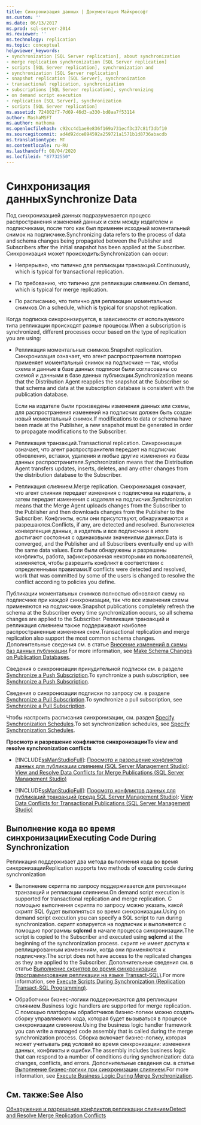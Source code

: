 ```yaml
---
title: Синхронизация данных | Документация Майкрософт
ms.custom: ''
ms.date: 06/13/2017
ms.prod: sql-server-2014
ms.reviewer: ''
ms.technology: replication
ms.topic: conceptual
helpviewer_keywords:
- synchronization [SQL Server replication], about synchronization
- merge replication synchronization [SQL Server replication]
- scripts [SQL Server replication], synchronization and
- synchronization [SQL Server replication]
- snapshot replication [SQL Server], synchronization
- transactional replication, synchronization
- subscriptions [SQL Server replication], synchronizing
- on demand script execution
- replication [SQL Server], synchronization
- scripts [SQL Server replication]
ms.assetid: 724802f7-7d69-46d3-a330-bd8aa7f53114
author: MashaMSFT
ms.author: mathoma
ms.openlocfilehash: c92cc4d1ae8e836f169a731ecf3c37c81f3dbf10
ms.sourcegitcommit: ad4d92dce894592a259721a1571b1d8736abacdb
ms.translationtype: MT
ms.contentlocale: ru-RU
ms.lasthandoff: 08/04/2020
ms.locfileid: "87732550"
---
```

# <a name="synchronize-data"></a><span data-ttu-id="0d7c6-102">Синхронизация данных</span><span class="sxs-lookup"><span data-stu-id="0d7c6-102">Synchronize Data</span></span>
  <span data-ttu-id="0d7c6-103">Под синхронизацией данных подразумевается процесс распространения изменений данных и схем между издателем и подписчиками, после того как был применен исходный моментальный снимок на подписчике.</span><span class="sxs-lookup"><span data-stu-id="0d7c6-103">Synchronizing data refers to the process of data and schema changes being propagated between the Publisher and Subscribers after the initial snapshot has been applied at the Subscriber.</span></span> <span data-ttu-id="0d7c6-104">Синхронизация может происходить:</span><span class="sxs-lookup"><span data-stu-id="0d7c6-104">Synchronization can occur:</span></span>  
  
-   <span data-ttu-id="0d7c6-105">Непрерывно, что типично для репликации транзакций.</span><span class="sxs-lookup"><span data-stu-id="0d7c6-105">Continuously, which is typical for transactional replication.</span></span>  
  
-   <span data-ttu-id="0d7c6-106">По требованию, что типично для репликации слиянием.</span><span class="sxs-lookup"><span data-stu-id="0d7c6-106">On demand, which is typical for merge replication.</span></span>  
  
-   <span data-ttu-id="0d7c6-107">По расписанию, что типично для репликации моментальных снимков.</span><span class="sxs-lookup"><span data-stu-id="0d7c6-107">On a schedule, which is typical for snapshot replication.</span></span>  
  
 <span data-ttu-id="0d7c6-108">Когда подписка синхронизируется, в зависимости от используемого типа репликации происходят разные процессы:</span><span class="sxs-lookup"><span data-stu-id="0d7c6-108">When a subscription is synchronized, different processes occur based on the type of replication you are using:</span></span>  
  
-   <span data-ttu-id="0d7c6-109">Репликация моментальных снимков.</span><span class="sxs-lookup"><span data-stu-id="0d7c6-109">Snapshot replication.</span></span> <span data-ttu-id="0d7c6-110">Синхронизация означает, что агент распространителя повторно применяет моментальный снимок на подписчике — так, чтобы схема и данные в базе данных подписки были согласованы со схемой и данными в базе данных публикации.</span><span class="sxs-lookup"><span data-stu-id="0d7c6-110">Synchronization means that the Distribution Agent reapplies the snapshot at the Subscriber so that schema and data at the subscription database is consistent with the publication database.</span></span>  
  
     <span data-ttu-id="0d7c6-111">Если на издателе были произведены изменения данных или схемы, для распространения изменений на подписчик должен быть создан новый моментальный снимок.</span><span class="sxs-lookup"><span data-stu-id="0d7c6-111">If modifications to data or schema have been made at the Publisher, a new snapshot must be generated in order to propagate modifications to the Subscriber.</span></span>  
  
-   <span data-ttu-id="0d7c6-112">Репликация транзакций.</span><span class="sxs-lookup"><span data-stu-id="0d7c6-112">Transactional replication.</span></span> <span data-ttu-id="0d7c6-113">Синхронизация означает, что агент распространителя передает на подписчик обновления, вставки, удаления и любые другие изменения из базы данных распространителя.</span><span class="sxs-lookup"><span data-stu-id="0d7c6-113">Synchronization means that the Distribution Agent transfers updates, inserts, deletes, and any other changes from the distribution database to the Subscriber.</span></span>  
  
-   <span data-ttu-id="0d7c6-114">Репликация слиянием.</span><span class="sxs-lookup"><span data-stu-id="0d7c6-114">Merge replication.</span></span> <span data-ttu-id="0d7c6-115">Синхронизация означает, что агент слияния передает изменения с подписчика на издатель, а затем передает изменения с издателя на подписчик.</span><span class="sxs-lookup"><span data-stu-id="0d7c6-115">Synchronization means that the Merge Agent uploads changes from the Subscriber to the Publisher and then downloads changes from the Publisher to the Subscriber.</span></span> <span data-ttu-id="0d7c6-116">Конфликты, если они присутствуют, обнаруживаются и разрешаются.</span><span class="sxs-lookup"><span data-stu-id="0d7c6-116">Conflicts, if any, are detected and resolved.</span></span> <span data-ttu-id="0d7c6-117">Выполняется конвергенция данных, а издатель и все подписчики в итоге достигают состояния с одинаковыми значениями данных.</span><span class="sxs-lookup"><span data-stu-id="0d7c6-117">Data is converged, and the Publisher and all Subscribers eventually end up with the same data values.</span></span> <span data-ttu-id="0d7c6-118">Если были обнаружены и разрешены конфликты, работа, зафиксированная некоторыми из пользователей, изменяется, чтобы разрешить конфликт в соответствии с определенными правилами.</span><span class="sxs-lookup"><span data-stu-id="0d7c6-118">If conflicts were detected and resolved, work that was committed by some of the users is changed to resolve the conflict according to policies you define.</span></span>  
  
 <span data-ttu-id="0d7c6-119">Публикации моментальных снимков полностью обновляют схему на подписчике при каждой синхронизации, так что все изменения схемы применяются на подписчике.</span><span class="sxs-lookup"><span data-stu-id="0d7c6-119">Snapshot publications completely refresh the schema at the Subscriber every time synchronization occurs, so all schema changes are applied to the Subscriber.</span></span> <span data-ttu-id="0d7c6-120">Репликация транзакций и репликация слиянием также поддерживают наиболее распространенные изменения схем.</span><span class="sxs-lookup"><span data-stu-id="0d7c6-120">Transactional replication and merge replication also support the most common schema changes.</span></span> <span data-ttu-id="0d7c6-121">Дополнительные сведения см. в статье [Внесение изменений в схемы баз данных публикации](publish/make-schema-changes-on-publication-databases.md).</span><span class="sxs-lookup"><span data-stu-id="0d7c6-121">For more information, see [Make Schema Changes on Publication Databases](publish/make-schema-changes-on-publication-databases.md).</span></span>  
  
 <span data-ttu-id="0d7c6-122">Сведения о синхронизации принудительной подписки см. в разделе [Synchronize a Push Subscription](synchronize-a-push-subscription.md).</span><span class="sxs-lookup"><span data-stu-id="0d7c6-122">To synchronize a push subscription, see [Synchronize a Push Subscription](synchronize-a-push-subscription.md).</span></span>  
  
 <span data-ttu-id="0d7c6-123">Сведения о синхронизации подписки по запросу см. в разделе [Synchronize a Pull Subscription](synchronize-a-pull-subscription.md).</span><span class="sxs-lookup"><span data-stu-id="0d7c6-123">To synchronize a pull subscription, see [Synchronize a Pull Subscription](synchronize-a-pull-subscription.md).</span></span>  
  
 <span data-ttu-id="0d7c6-124">Чтобы настроить расписания синхронизации, см. раздел [Specify Synchronization Schedules](specify-synchronization-schedules.md).</span><span class="sxs-lookup"><span data-stu-id="0d7c6-124">To set synchronization schedules, see [Specify Synchronization Schedules](specify-synchronization-schedules.md).</span></span>  
  
 <span data-ttu-id="0d7c6-125">**Просмотр и разрешение конфликтов синхронизации**</span><span class="sxs-lookup"><span data-stu-id="0d7c6-125">**To view and resolve synchronization conflicts**</span></span>  
  
-   [!INCLUDE[ssManStudioFull](../../includes/ssmanstudiofull-md.md)]<span data-ttu-id="0d7c6-126">: [Просмотр и разрешение конфликтов данных для публикации слиянием (SQL Server Management Studio)](view-and-resolve-data-conflicts-for-merge-publications.md)</span><span class="sxs-lookup"><span data-stu-id="0d7c6-126">: [View and Resolve Data Conflicts for Merge Publications &#40;SQL Server Management Studio&#41;](view-and-resolve-data-conflicts-for-merge-publications.md)</span></span>  
  
-   [!INCLUDE[ssManStudioFull](../../includes/ssmanstudiofull-md.md)]<span data-ttu-id="0d7c6-127">: [Просмотр конфликтов данных для публикаций транзакций (среда SQL Server Management Studio)](view-data-conflicts-for-transactional-publications-sql-server-management-studio.md)</span><span class="sxs-lookup"><span data-stu-id="0d7c6-127">: [View Data Conflicts for Transactional Publications &#40;SQL Server Management Studio&#41;](view-data-conflicts-for-transactional-publications-sql-server-management-studio.md)</span></span>  
  
## <a name="executing-code-during-synchronization"></a><span data-ttu-id="0d7c6-128">Выполнение кода во время синхронизации</span><span class="sxs-lookup"><span data-stu-id="0d7c6-128">Executing Code During Synchronization</span></span>  
 <span data-ttu-id="0d7c6-129">Репликация поддерживает два метода выполнения кода во время синхронизации</span><span class="sxs-lookup"><span data-stu-id="0d7c6-129">Replication supports two methods of executing code during synchronization</span></span>  
  
-   <span data-ttu-id="0d7c6-130">Выполнение скрипта по запросу поддерживается для репликации транзакций и репликации слиянием.</span><span class="sxs-lookup"><span data-stu-id="0d7c6-130">On demand script execution is supported for transactional replication and merge replication.</span></span> <span data-ttu-id="0d7c6-131">С помощью выполнения скрипта по запросу можно указать, какой скрипт SQL будет выполняться во время синхронизации.</span><span class="sxs-lookup"><span data-stu-id="0d7c6-131">Using on demand script execution you can specify a SQL script to run during synchronization.</span></span> <span data-ttu-id="0d7c6-132">скрипт копируется на подписчик и выполняется с помощью программы **sqlcmd** в начале процесса синхронизации.</span><span class="sxs-lookup"><span data-stu-id="0d7c6-132">The script is copied to the Subscriber and executed using **sqlcmd** at the beginning of the synchronization process.</span></span> <span data-ttu-id="0d7c6-133">скрипт не имеет доступа к реплицированным изменениям, когда они применяются к подписчику.</span><span class="sxs-lookup"><span data-stu-id="0d7c6-133">The script does not have access to the replicated changes as they are applied to the Subscriber.</span></span> <span data-ttu-id="0d7c6-134">Дополнительные сведения см. в статье [Выполнение скриптов во время синхронизации (программирование репликации на языке Transact-SQL)](execute-scripts-during-synchronization-replication-transact-sql-programming.md).</span><span class="sxs-lookup"><span data-stu-id="0d7c6-134">For more information, see [Execute Scripts During Synchronization &#40;Replication Transact-SQL Programming&#41;](execute-scripts-during-synchronization-replication-transact-sql-programming.md).</span></span>  
  
-   <span data-ttu-id="0d7c6-135">Обработчики бизнес-логики поддерживаются для репликации слиянием.</span><span class="sxs-lookup"><span data-stu-id="0d7c6-135">Business logic handlers are supported for merge replication.</span></span> <span data-ttu-id="0d7c6-136">С помощью платформы обработчиков бизнес-логики можно создать сборку управляемого кода, которая будет вызываться в процессе синхронизации слиянием.</span><span class="sxs-lookup"><span data-stu-id="0d7c6-136">Using the business logic handler framework you can write a managed code assembly that is called during the merge synchronization process.</span></span> <span data-ttu-id="0d7c6-137">Сборка включает бизнес-логику, которая может учитывать ряд условий во время синхронизации: изменения данных, конфликты и ошибки.</span><span class="sxs-lookup"><span data-stu-id="0d7c6-137">The assembly includes business logic that can respond to a number of conditions during synchronization: data changes, conflicts, and errors.</span></span> <span data-ttu-id="0d7c6-138">Дополнительные сведения см. в статье [Выполнение бизнес-логики при синхронизации слиянием](merge/execute-business-logic-during-merge-synchronization.md).</span><span class="sxs-lookup"><span data-stu-id="0d7c6-138">For more information, see [Execute Business Logic During Merge Synchronization](merge/execute-business-logic-during-merge-synchronization.md).</span></span>  
  
## <a name="see-also"></a><span data-ttu-id="0d7c6-139">См. также:</span><span class="sxs-lookup"><span data-stu-id="0d7c6-139">See Also</span></span>  
 [<span data-ttu-id="0d7c6-140">Обнаружение и разрешение конфликтов репликации слиянием</span><span class="sxs-lookup"><span data-stu-id="0d7c6-140">Detect and Resolve Merge Replication Conflicts</span></span>](merge/advanced-merge-replication-conflict-detection-and-resolution.md)  
  
  
